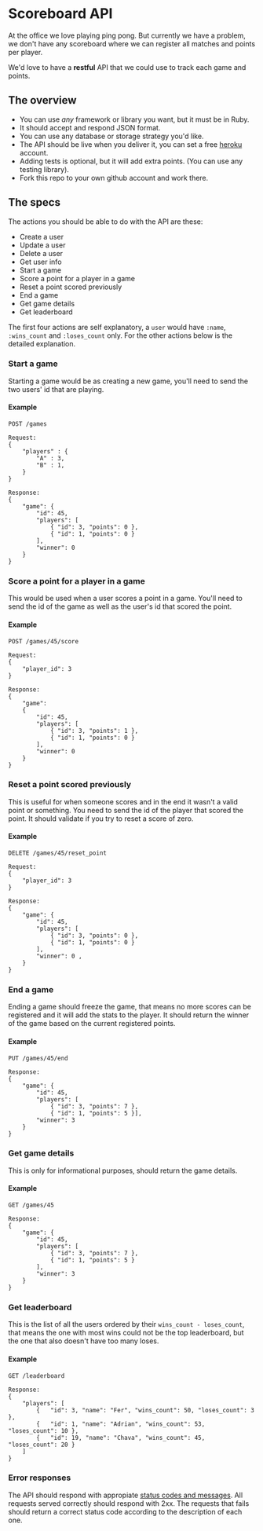 # Scoreboard API

At the office we love playing ping pong. But currently we have a problem,
we don't have any scoreboard where we can register all matches and points per player.

We'd love to have a **restful** API that we could use to track each game and points.

## The overview

* You can use *any* framework or library you want, but it must be in Ruby.
* It should accept and respond JSON format.
* You can use any database or storage strategy you'd like.
* The API should be live when you deliver it, you can set a free [heroku](http://heroku.com) account.
* Adding tests is optional, but it will add extra points. (You can use any testing library).
* Fork this repo to your own github account and work there.

## The specs

The actions you should be able to do with the API are these:

* Create a user
* Update a user
* Delete a user
* Get user info
* Start a game
* Score a point for a player in a game
* Reset a point scored previously
* End a game
* Get game details
* Get leaderboard

The first four actions are self explanatory, a `user` would have `:name`, `:wins_count` and `:loses_count` only.
For the other actions below is the detailed explanation.

### Start a game

Starting a game would be as creating a new game, you'll need to send the two users' id that are playing.

#### Example

    POST /games

    Request:
    {
        "players" : {
            "A" : 3,
            "B" : 1,
        }
    }

    Response:
    { 
        "game": { 
            "id": 45,
            "players": [
                { "id": 3, "points": 0 },
                { "id": 1, "points": 0 }
            ],
            "winner": 0 
        } 
    }

### Score a point for a player in a game

This would be used when a user scores a point in a game. You'll need to send the id of the game as well as the user's id that scored the point.

#### Example

    POST /games/45/score

    Request:
    {
        "player_id": 3
    }

    Response:
    { 
        "game": 
        { 
            "id": 45,
            "players": [
                { "id": 3, "points": 1 },
                { "id": 1, "points": 0 }
            ],
            "winner": 0 
        } 
    }

### Reset a point scored previously

This is useful for when someone scores and in the end it wasn't a valid point or something. You need to send the id of the player that scored the point.
It should validate if you try to reset a score of zero.

#### Example

    DELETE /games/45/reset_point
    
    Request:
    {
        "player_id": 3
    }

    Response:
    { 
        "game": { 
            "id": 45,
            "players": [
                { "id": 3, "points": 0 },
                { "id": 1, "points": 0 }
            ],
            "winner": 0 ,
        } 
    }

### End a game

Ending a game should freeze the game, that means no more scores can be registered and it will add the stats to the player.
It should return the winner of the game based on the current registered points.

#### Example

    PUT /games/45/end

    Response:
    { 
        "game": { 
            "id": 45,
            "players": [
                { "id": 3, "points": 7 },
                { "id": 1, "points": 5 }], 
            "winner": 3 
        }
    }

### Get game details

This is only for informational purposes, should return the game details.

#### Example

    GET /games/45

    Response:
    { 
        "game": { 
            "id": 45,
            "players": [
                { "id": 3, "points": 7 },
                { "id": 1, "points": 5 }
            ],
            "winner": 3 
        } 
    }

### Get leaderboard

This is the list of all the users ordered by their `wins_count - loses_count`, that means the one with most wins could not
be the top leaderboard, but the one that also doesn't have too many loses.

#### Example

    GET /leaderboard

    Response:
    { 
        "players": [
            {   "id": 3, "name": "Fer", "wins_count": 50, "loses_count": 3 },
            {   "id": 1, "name": "Adrian", "wins_count": 53, "loses_count": 10 },
            {   "id": 19, "name": "Chava", "wins_count": 45, "loses_count": 20 }
        ] 
    }


### Error responses

The API should respond with appropiate [status codes and messages](http://www.w3.org/Protocols/rfc2616/rfc2616-sec10.html). All requests served correctly should respond with 2xx.
The requests that fails should return a correct status code according to the description of each one.